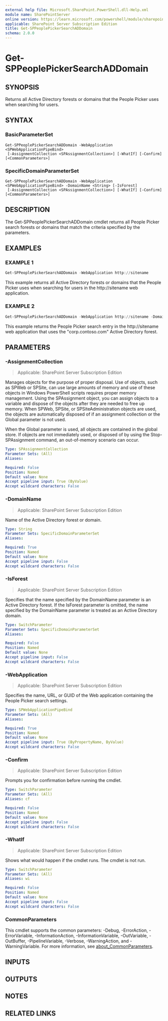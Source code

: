 ```yaml
---
external help file: Microsoft.SharePoint.PowerShell.dll-Help.xml
module name: SharePointServer
online version: https://learn.microsoft.com/powershell/module/sharepoint-server/get-sppeoplepickersearchaddomain
applicable: SharePoint Server Subscription Edition
title: Get-SPPeoplePickerSearchADDomain
schema: 2.0.0
---
```


# Get-SPPeoplePickerSearchADDomain

## SYNOPSIS
Returns all Active Directory forests or domains that the People Picker uses when searching for users.

## SYNTAX

### BasicParameterSet
```
Get-SPPeoplePickerSearchADDomain -WebApplication <SPWebApplicationPipeBind>
 [-AssignmentCollection <SPAssignmentCollection>] [-WhatIf] [-Confirm] [<CommonParameters>]
```

### SpecificDomainParameterSet
```
Get-SPPeoplePickerSearchADDomain -WebApplication <SPWebApplicationPipeBind> -DomainName <String> [-IsForest]
 [-AssignmentCollection <SPAssignmentCollection>] [-WhatIf] [-Confirm] [<CommonParameters>]
```

## DESCRIPTION
The Get-SPPeoplePickerSearchADDomain cmdlet returns all People Picker search forests or domains that match the criteria specified by the parameters.

## EXAMPLES

### EXAMPLE 1
```powershell
Get-SPPeoplePickerSearchADDomain -WebApplication http://sitename
```

This example returns all Active Directory forests or domains that the People Picker uses when searching for users in the http://sitename web application.

### EXAMPLE 2
```powershell
Get-SPPeoplePickerSearchADDomain -WebApplication http://sitename -DomainName "corp.contoso.com" -IsForest
```

This example returns the People Picker search entry in the http://sitename web application that uses the "corp.contoso.com" Active Directory forest.

## PARAMETERS

### -AssignmentCollection

> Applicable: SharePoint Server Subscription Edition

Manages objects for the purpose of proper disposal.
Use of objects, such as SPWeb or SPSite, can use large amounts of memory and use of these objects in Windows PowerShell scripts requires proper memory management.
Using the SPAssignment object, you can assign objects to a variable and dispose of the objects after they are needed to free up memory.
When SPWeb, SPSite, or SPSiteAdministration objects are used, the objects are automatically disposed of if an assignment collection or the Global parameter is not used.

When the Global parameter is used, all objects are contained in the global store.
If objects are not immediately used, or disposed of by using the Stop-SPAssignment command, an out-of-memory scenario can occur.

```yaml
Type: SPAssignmentCollection
Parameter Sets: (All)
Aliases:

Required: False
Position: Named
Default value: None
Accept pipeline input: True (ByValue)
Accept wildcard characters: False
```

### -DomainName

> Applicable: SharePoint Server Subscription Edition

Name of the Active Directory forest or domain.

```yaml
Type: String
Parameter Sets: SpecificDomainParameterSet
Aliases:

Required: True
Position: Named
Default value: None
Accept pipeline input: False
Accept wildcard characters: False
```

### -IsForest

> Applicable: SharePoint Server Subscription Edition

Specifies that the name specified by the DomainName parameter is an Active Directory forest.
If the IsForest parameter is omitted, the name specified by the DomainName parameter is treated as an Active Directory domain.

```yaml
Type: SwitchParameter
Parameter Sets: SpecificDomainParameterSet
Aliases:

Required: False
Position: Named
Default value: None
Accept pipeline input: False
Accept wildcard characters: False
```

### -WebApplication

> Applicable: SharePoint Server Subscription Edition

Specifies the name, URL, or GUID of the Web application containing the People Picker search settings.

```yaml
Type: SPWebApplicationPipeBind
Parameter Sets: (All)
Aliases:

Required: True
Position: Named
Default value: None
Accept pipeline input: True (ByPropertyName, ByValue)
Accept wildcard characters: False
```

### -Confirm

> Applicable: SharePoint Server Subscription Edition

Prompts you for confirmation before running the cmdlet.

```yaml
Type: SwitchParameter
Parameter Sets: (All)
Aliases: cf

Required: False
Position: Named
Default value: None
Accept pipeline input: False
Accept wildcard characters: False
```

### -WhatIf

> Applicable: SharePoint Server Subscription Edition

Shows what would happen if the cmdlet runs.
The cmdlet is not run.

```yaml
Type: SwitchParameter
Parameter Sets: (All)
Aliases: wi

Required: False
Position: Named
Default value: None
Accept pipeline input: False
Accept wildcard characters: False
```

### CommonParameters
This cmdlet supports the common parameters: -Debug, -ErrorAction, -ErrorVariable, -InformationAction, -InformationVariable, -OutVariable, -OutBuffer, -PipelineVariable, -Verbose, -WarningAction, and -WarningVariable. For more information, see [about_CommonParameters](https://go.microsoft.com/fwlink/?LinkID=113216).

## INPUTS

## OUTPUTS

## NOTES

## RELATED LINKS
